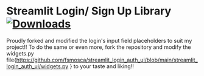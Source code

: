 # Streamlit Login/ Sign Up Library   [![Downloads](https://static.pepy.tech/personalized-badge/streamlit-login-auth-ui?period=month&units=international_system&left_color=grey&right_color=blue&left_text=downloads)](https://pepy.tech/project/streamlit-login-auth-ui)

Proudly forked and modified the login's input field placeholders to suit my project!!
To do the same or even more, fork the repository and modify the widgets.py file{https://github.com/fsmosca/streamlit_login_auth_ui/blob/main/streamlit_login_auth_ui/widgets.py } to your taste and liking!!

